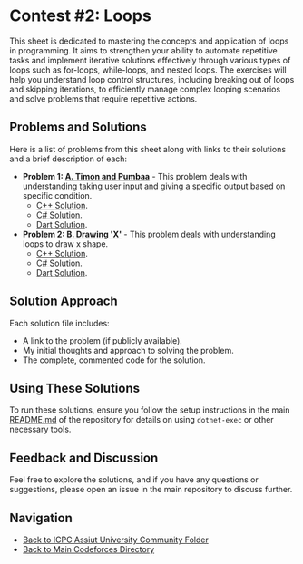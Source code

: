 # Contest #2: Loops

This sheet is dedicated to mastering the concepts and application of loops in programming. It aims to strengthen your ability to automate repetitive tasks and implement iterative solutions effectively through various types of loops such as for-loops, while-loops, and nested loops. The exercises will help you understand loop control structures, including breaking out of loops and skipping iterations, to efficiently manage complex looping scenarios and solve problems that require repetitive actions.

## Problems and Solutions

Here is a list of problems from this sheet along with links to their solutions and a brief description of each:

- **Problem 1: [A. Timon and Pumbaa](./A.%20Timon%20and%20Pumbaa/)** - This problem deals with understanding taking user input and giving a specific output based on specific condition.
    - [C++ Solution](./A.%20Timon%20and%20Pumbaa/main.cpp).
    - [C# Solution](./A.%20Timon%20and%20Pumbaa/main.cs).
    - [Dart Solution](./A.%20Timon%20and%20Pumbaa/main.dart).
- **Problem 2: [B. Drawing 'X'](./B.%20Drawing%20'X'/)** - This problem deals with understanding loops to draw x shape.
    - [C++ Solution](./B.%20Drawing%20'X'/main.cpp).
    - [C# Solution](./B.%20Drawing%20'X'/main.cs).
    - [Dart Solution](./B.%20Drawing%20'X'/main.dart).

## Solution Approach

Each solution file includes:
- A link to the problem (if publicly available).
- My initial thoughts and approach to solving the problem.
- The complete, commented code for the solution.

## Using These Solutions

To run these solutions, ensure you follow the setup instructions in the main [README.md](/README.md) of the repository for details on using `dotnet-exec` or other necessary tools.

## Feedback and Discussion

Feel free to explore the solutions, and if you have any questions or suggestions, please open an issue in the main repository to discuss further.

## Navigation

- [Back to ICPC Assiut University Community Folder](../)
- [Back to Main Codeforces Directory](../../)
